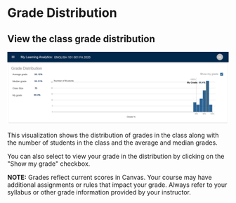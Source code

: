 # Grade Distribution

## View the class grade distribution
![Grade Distribution view](./_assets/images/MyLA_GradeDistribution.png)

This visualization shows the distribution of grades in the class along with the number of students in the class and the average and median grades.

You can also select to view your grade in the distribution by clicking on the "Show my grade" checkbox.

**NOTE:** Grades reflect current scores in Canvas. Your course may have additional assignments or rules that impact your grade. Always refer to your syllabus or other grade information provided by your instructor.